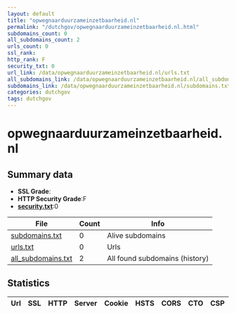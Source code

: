 ```yaml
---
layout: default
title: "opwegnaarduurzameinzetbaarheid.nl"
permalink: "/dutchgov/opwegnaarduurzameinzetbaarheid.nl.html"
subdomains_count: 0
all_subdomains_count: 2
urls_count: 0
ssl_rank: 
http_rank: F
security_txt: 0
url_link: /data/opwegnaarduurzameinzetbaarheid.nl/urls.txt
all_subdomains_link: /data/opwegnaarduurzameinzetbaarheid.nl/all_subdomains.txt
subdomains_link: /data/opwegnaarduurzameinzetbaarheid.nl/subdomains.txt
categories: dutchgov
tags: dutchgov
---
```



# opwegnaarduurzameinzetbaarheid.nl
## Summary data


 - **SSL Grade**:
 - **HTTP Security Grade**:F
 - **[security.txt](https://www.digitaleoverheid.nl/nieuws/standaard-security-txt-nu-verplicht-voor-overheid/)**:0


| File       | Count | Info |
|------------|-------|------|
|[subdomains.txt](/DutchGovScope/data/opwegnaarduurzameinzetbaarheid.nl/subdomains.txt)|0|Alive subdomains|
|[urls.txt](/DutchGovScope/data/opwegnaarduurzameinzetbaarheid.nl/urls.txt)|0|Urls|
|[all_subdomains.txt](/DutchGovScope/data/opwegnaarduurzameinzetbaarheid.nl/all_subdomains.txt)|2|All found subdomains (history)|


## Statistics


| Url | SSL | HTTP | Server | Cookie | HSTS | CORS | CTO | CSP | XFO | XXP | RP |FP| Tech |Title |
|--------|-------|-------|------|------|------|------|------|------|------|------|------|------|------|------|

